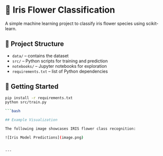 # 🌸 Iris Flower Classification

A simple machine learning project to classify iris flower species using scikit-learn.

## 📁 Project Structure

- `data/` – contains the dataset
- `src/` – Python scripts for training and prediction
- `notebooks/` – Jupyter notebooks for exploration
- `requirements.txt` – list of Python dependencies

## 🚀 Getting Started

```bash
pip install -r requirements.txt
python src/train.py

```bash

## Example Visualization

The following image showcases IRIS flower class recognition:

![Iris Model Predictions](image.png)


---
